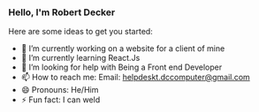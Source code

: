 ### Hello, I'm Robert Decker

Here are some ideas to get you started:

- 🔭 I’m currently working on a website for a client of mine
- 🌱 I’m currently learning React.Js
- 🤔 I’m looking for help with Being a Front end Developer
- 📫 How to reach me: Email: helpdeskt.dccomputer@gmail.com
- 😄 Pronouns: He/Him
- ⚡ Fun fact: I can weld
